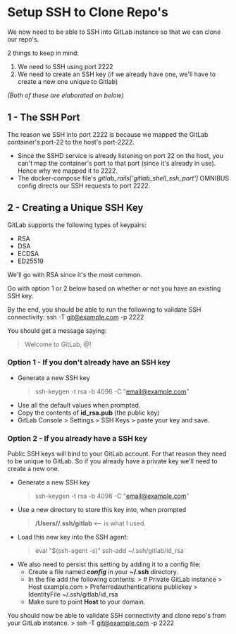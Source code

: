 # Setup SSH to Clone Repo's

We now need to be able to SSH into GitLab instance so that we can clone our repo's.

2 things to keep in mind:
  1. We need to SSH using port 2222
  2. We need to create an SSH key (if we already have one, we'll have to create a new one unique to Gitlab)

*(Both of these are elaborated on below)*

## 1 - The SSH Port
The reason we SSH into port 2222 is because we mapped the GitLab container's port-22 to the host's port-2222.
  - Since the SSHD service is already listening on port 22 on the host, you can't map the container's port to that port (since it's already in use). Hence why we mapped it to 2222.
  - The docker-compose file's *gitlab_rails['gitlab_shell_ssh_port']* OMNIBUS config directs our SSH requests to port 2222.


## 2 - Creating a Unique SSH Key
GitLab supports the following types of keypairs:
  - RSA
  - DSA
  - ECDSA
  - ED25519

We'll go with RSA since it's the most common.

Go with option 1 or 2 below based on whether or not you have an existing SSH key.

By the end, you should be able to run the following to validate SSH connectivity:
    ssh -T git@example.com -p 2222

You should get a message saying:
  > Welcome to GitLab, @<USERNAME>!


### Option 1 - If you don't already have an SSH key
  - Generate a new SSH key
      > ssh-keygen -t rsa -b 4096 -C "email@example.com"
  - Use all the default values when prompted.
  - Copy the contents of **id_rsa.pub** (the public key)
  - GitLab Console > Settings > SSH Keys > paste your key and save.


### Option 2 - If you already have a SSH key
Public SSH keys will bind to your GitLab account. For that reason they need to be unique to GitLab. So if you already have a private key we'll need to create a new one.

  - Generate a new SSH key
      > ssh-keygen -t rsa -b 4096 -C "email@example.com"
  - Use a new directory to store this key into, when prompted
      > **/Users/<NAME>/.ssh/gitlab** <-- is what I used.
  - Load this new key into the SSH agent:
      > eval "$(ssh-agent -s)"
      > ssh-add ~/.ssh/gitlab/id_rsa
  - We also need to persist this setting by adding it to a config file:
    - Create a file named ***config*** in your **~/.ssh** directory.
    - In the file add the following contents:
          > # Private GitLab instance
          > Host example.com
          >   Preferredauthentications publickey
          >   IdentityFile ~/.ssh/gitlab/id_rsa
    - Make sure to point **Host** to your domain.


You should now be able to validate SSH connectivity and clone repo's from your GitLab instance.
    > ssh -T git@example.com -p 2222
